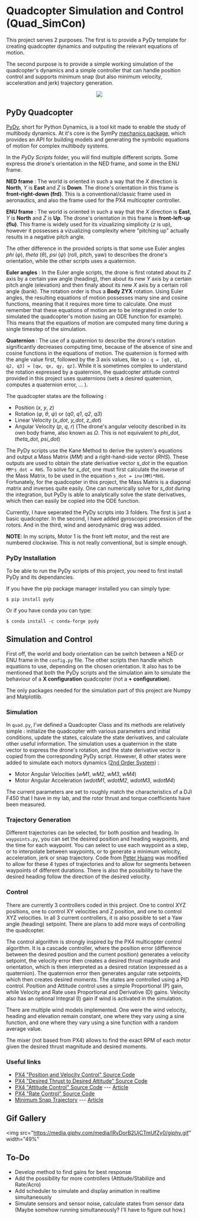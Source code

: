 # Quadcopter Simulation and Control (Quad_SimCon)

This project serves 2 purposes. The first is to provide a PyDy template for creating quadcopter dynamics and outputing the relevant equations of motion.

The second purpose is to provide a simple working simulation of the quadcopter's dynamics and a simple controller that can handle position control and supports minimum snap (but also minimum velocity, acceleration and jerk) trajectory generation.

<p align="center">
  <!-- <img src="https://github.com/bobzwik/Quadcopter_SimCon/blob/dev/Gifs/animation_6_3_Large.gif" width="65%" /> -->
  <a href="https://github.com/bobzwik/Quadcopter_SimCon/tree/dev" ><img src="https://giphy.com/gifs/lRvDorB2UjCTmUfZy0/html5" /></a>
</p>

## PyDy Quadcopter

[PyDy](https://pypi.org/project/pydy/), short for Python Dynamics, is a tool kit made to enable the study of multibody dynamics. At it's core is the SymPy [mechanics package](https://docs.sympy.org/latest/modules/physics/mechanics/index.html#vector), which provides an API for building models and generating the symbolic equations of motion for complex multibody systems. 

In the *PyDy Scripts* folder, you will find multiple different scripts. Some express the drone's orientation in the NED frame, and some in the ENU frame.

__NED frame__ : The world is oriented in such a way that the *X* direction is **North**, *Y* is **East** and *Z* is **Down**. The drone's orientation in this frame is **front-right-down (frd)**. This is a conventional/classic frame used in aeronautics, and also the frame used for the PX4 multicopter controller.

__ENU frame__ : The world is oriented in such a way that the *X* direction is **East**, *Y* is **North** and *Z* is **Up**. The drone's orientation in this frame is **front-left-up (flu)**. This frame is widely used for its vizualizing simplicity (*z* is up), however it possesses a vizualizing complexity where "pitching up" actually results in a negative pitch angle.

The other difference in the provided scripts is that some use Euler angles *phi* (*&phi;*), *theta* (*&theta;*), *psi* (*&psi;*) (roll, pitch, yaw) to describes the drone's orientation, while the other scripts uses a quaternion.

__Euler angles__ : In the Euler angle scripts, the drone is first rotated about its *Z* axis by a certain yaw angle (heading), then about its new *Y* axis by a certain pitch angle (elevation) and then finaly about its new *X* axis by a certain roll angle (bank). The rotation order is thus a **Body ZYX** rotation. Using Euler angles, the resulting equations of motion possesses many sine and cosine functions, meaning that it requires more time to calculate. One must remember that these equations of motion are to be integrated in order to simulated the quadcopter's motion (using an ODE function for example). This means that the equations of motion are computed many time during a single timestep of the simulation.

__Quaternion__ : The use of a quaternion to describe the drone's rotation significantly decreases computing time, because of the absence of sine and cosine functions in the equations of motion. The quaternion is formed with the angle value first, followed by the 3 axis values, like so : `q = [q0, q1, q2, q3] = [qw, qx, qy, qz]`. While it is sometimes complex to understand the rotation expressed by a quaternion, the quadcopter attitude control provided in this project uses quaternions (sets a desired quaternion, computes a quaternion error, ... ).

The quadcopter states are the following : 

* Position (*x*, *y*, *z*)
* Rotation (*&phi;*, *&theta;*, *&psi;*) or (*q0*, *q1*, *q2*, *q3*)
* Linear Velocity (*x_dot*, *y_dot*, *z_dot*)
* Angular Velocity (*p*, *q*, *r*) (The drone's angular velocity described in its own body frame, also known as *&Omega;*. This is not equivalent to *phi_dot*, *theta_dot*, *psi_dot*)

The PyDy scripts use the Kane Method to derive the system's equations and output a Mass Matrix (*MM*) and a right-hand-side vector (*RHS*). These outputs are used to obtain the state derivative vector *s_dot* in the equation `MM*s_dot = RHS`. To solve for *s_dot*, one must first calculate the inverse of the Mass Matrix, to be used in the equation `s_dot = inv(MM)*RHS`. Fortunately, for the quadcopter in this project, the Mass Matrix is a diagonal matrix and inverses quite easily. One can numerically solve for *s_dot* during the integration, but PyDy is able to analytically solve the state derivatives, which then can easily be copied into the ODE function.

Currently, I have seperated the PyDy scripts into 3 folders. The first is just a basic quadcopter. In the second, I have added gyroscopic precession of the rotors. And in the third, wind and aerodynamic drag was added.

**NOTE**: In my scripts, Motor 1 is the front left motor, and the rest are numbered clockwise. This is not really conventional, but is simple enough.  

### PyDy Installation
To be able to run the PyDy scripts of this project, you need to first install PyDy and its dependancies.

If you have the pip package manager installed you can simply type:

`$ pip install pydy` 

Or if you have conda you can type:

`$ conda install -c conda-forge pydy`

## Simulation and Control
First off, the world and body orientation can be switch between a NED or ENU frame in the `config.py` file. The other scripts then handle which equations to use, depending on the chosen orientation. It also has to be mentioned that both the PyDy scripts and the simulation aim to simulate the behaviour of a **X configuration** quadcopter (not a **+ configuration**).

The only packages needed for the simulation part of this project are Numpy and Matplotlib. 

### Simulation
In `quad.py`, I've defined a Quadcopter Class and its methods are relatively simple : initialize the quadcopter with various parameters and initial conditions, update the states, calculate the state derivatives, and calculate other useful information. The simulation uses a quaternion in the state vector to express the drone's rotation, and the state derivative vector is copied from the corresponding PyDy script. However, 8 other states were added to simulate each motors dynamics ([2nd Order System](https://apmonitor.com/pdc/index.php/Main/SecondOrderSystems)) :

* Motor Angular Velocities (*wM1*, *wM2*, *wM3*, *wM4*)
* Motor Angular Acceleration (*wdotM1*, *wdotM2*, *wdotM3*, *wdotM4*)

The current parameters are set to roughly match the characteristics of a DJI F450 that I have in my lab, and the rotor thrust and torque coefficients have been measured.

### Trajectory Generation
Different trajectories can be selected, for both position and heading. In `waypoints.py`, you can set the desired position and heading waypoints, and the time for each waypoint. You can select to use each waypoint as a step, or to interpolate between waypoints, or to generate a minimum velocity, acceleration, jerk or snap trajectory. Code from [Peter Huang](https://github.com/hbd730/quadcopter-simulation) was modified to allow for these 4 types of trajectories and to allow for segments between waypoints of different durations. There is also the possibility to have the desired heading follow the direction of the desired velocity.

### Control
There are currently 3 controllers coded in this project. One to control XYZ positions, one to control XY velocities and Z position, and one to control XYZ velocities. In all 3 current controllers, it is also possible to set a Yaw angle (heading) setpoint. There are plans to add more ways of controlling the quadcopter.

The control algorithm is strongly inspired by the PX4 multicopter control algorithm. It is a cascade controller, where the position error (difference between the desired position and the current position) generates a velocity setpoint, the velocity error then creates a desired thrust magnitude and orientation, which is then interpreted as a desired rotation (expressed as a quaternion). The quaternion error then generates angular rate setpoints, which then creates desired moments. The states are controlled using a PID control. Position and Attitude control uses a simple Proportional (P) gain, while Velocity and Rate uses Proportional and Derivative (D) gains. Velocity also has an optional Integral (I) gain if wind is activated in the simulation.

There are multiple wind models implemented. One were the wind velocity, heading and elevation remain constant, one where they vary using a sine function, and one where they vary using a sine function with a random average value.

The mixer (not based from PX4) allows to find the exact RPM of each motor given the desired thrust magnitude and desired moments.


### Useful links
* [PX4 "Position and Velocity Control" Source Code](https://github.com/PX4/Firmware/blob/master/src/modules/mc_pos_control/PositionControl.cpp)
* [PX4 "Desired Thrust to Desired Attitude" Source Code](https://github.com/PX4/Firmware/blob/master/src/modules/mc_pos_control/Utility/ControlMath.cpp)
* [PX4 "Attitude Control" Source Code](https://github.com/PX4/Firmware/blob/master/src/modules/mc_att_control/AttitudeControl/AttitudeControl.cpp) --- [Article](https://www.research-collection.ethz.ch/bitstream/handle/20.500.11850/154099/eth-7387-01.pdf)
* [PX4 "Rate Control" Source Code](https://github.com/PX4/Firmware/blob/master/src/modules/mc_att_control/mc_att_control_main.cpp)
* [Minimum Snap Trajectory](https://github.com/hbd730/quadcopter-simulation) --- [Article](http://www-personal.acfr.usyd.edu.au/spns/cdm/papers/Mellinger.pdf)

## Gif Gallery

<p align="center">
  <!-- <img src="https://github.com/bobzwik/Quadcopter_SimCon/blob/dev/Gifs/animation_1_1.gif" width="49%" />
  <img src="https://github.com/bobzwik/Quadcopter_SimCon/blob/dev/Gifs/animation_4_3.gif" width="49%" />
  <img src="https://github.com/bobzwik/Quadcopter_SimCon/blob/dev/Gifs/animation_7_4.gif" width="49%" />
  <img src="https://github.com/bobzwik/Quadcopter_SimCon/blob/dev/Gifs/animation_10_4.gif" width="49%" /> -->

  <img src="https://media.giphy.com/media/lRvDorB2UjCTmUfZy0/giphy.gif" width="49%"
</p>

## To-Do
* Develop method to find gains for best response
* Add the possibility for more controllers (Attitude/Stabilize and Rate/Acro)
* Add scheduler to simulate and display animation in realtime simultaneously
* Simulate sensors and sensor noise, calculate states from sensor data (Maybe somehow running simultaneously? I'll have to figure out how.)
